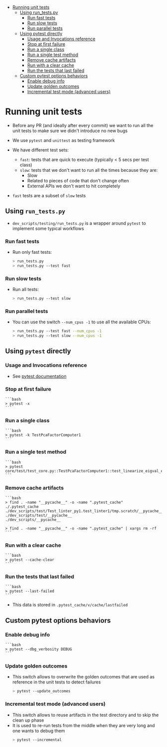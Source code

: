 <!--ts-->
   * [Running unit tests](#running-unit-tests)
      * [Using run_tests.py](#using-run_testspy)
         * [Run fast tests](#run-fast-tests)
         * [Run slow tests](#run-slow-tests)
         * [Run parallel tests](#run-parallel-tests)
      * [Using pytest directly](#using-pytest-directly)
         * [Usage and Invocations reference](#usage-and-invocations-reference)
         * [Stop at first failure](#stop-at-first-failure)
         * [Run a single class](#run-a-single-class)
         * [Run a single test method](#run-a-single-test-method)
         * [Remove cache artifacts](#remove-cache-artifacts)
         * [Run with a clear cache](#run-with-a-clear-cache)
         * [Run the tests that last failed](#run-the-tests-that-last-failed)
      * [Custom pytest options behaviors](#custom-pytest-options-behaviors)
         * [Enable debug info](#enable-debug-info)
         * [Update golden outcomes](#update-golden-outcomes)
         * [Incremental test mode (advanced users)](#incremental-test-mode-advanced-users)



<!--te-->

# Running unit tests

- Before any PR (and ideally after every commit) we want to run all the unit
  tests to make sure we didn't introduce no new bugs
- We use `pytest` and `unittest` as testing framework

- We have different test sets:
  - `fast`: tests that are quick to execute (typically < 5 secs per test class)
  - `slow`: tests that we don't want to run all the times because they are:
    - Slow
    - Related to pieces of code that don't change often
    - External APIs we don't want to hit completely

- `fast` tests are a subset of `slow` tests

## Using `run_tests.py`

- `dev_scripts/testing/run_tests.py` is a wrapper around `pytest` to implement
  some typical workflows

### Run fast tests

- Run only fast tests:
  ```bash
  > run_tests.py
  > run_tests.py --test fast
  ```

### Run slow tests

- Run all tests:
  ```bash
  > run_tests.py --test slow
  ```

### Run parallel tests

- You can use the switch `--num_cpus -1` to use all the available CPUs:
  ```bash
  > run_tests.py --test fast --num_cpus -1
  > run_tests.py --test slow --num_cpus -1
  ```

## Using `pytest` directly

### Usage and Invocations reference

- See [pytest documentation](http://doc.pytest.org/en/latest/usage.html)

### Stop at first failure

    ```bash
    > pytest -x
    ```

### Run a single class

    ```bash
    > pytest -k TestPcaFactorComputer1
    ```

### Run a single test method

    ```bash
    > pytest core/test/test_core.py::TestPcaFactorComputer1::test_linearize_eigval_eigvec
    ```

### Remove cache artifacts

    ```bash
    > find . -name "__pycache__" -o -name ".pytest_cache"
    ./.pytest_cache
    ./dev_scripts/test/Test_linter_py1.test_linter1/tmp.scratch/__pycache__
    ./dev_scripts/test/__pycache__
    ./dev_scripts/__pycache__

    > find . -name "__pycache__" -o -name ".pytest_cache" | xargs rm -rf
    ```

### Run with a clear cache

    ```bash
    > pytest --cache-clear
    ```

### Run the tests that last failed

    ```bash
    > pytest --last-failed
    ```

- This data is stored in `.pytest_cache/v/cache/lastfailed`

## Custom pytest options behaviors

### Enable debug info

    ```bash
    > pytest --dbg_verbosity DEBUG
    ```

### Update golden outcomes

- This switch allows to overwrite the golden outcomes that are used as reference
  in the unit tests to detect failures
  ```bash
  > pytest --update_outcomes
  ```

### Incremental test mode (advanced users)

- This switch allows to reuse artifacts in the test directory and to skip the
  clean up phase
- It is used to re-run tests from the middle when they are very long and one
  wants to debug them
  ```bash
  > pytest --incremental
  ```
